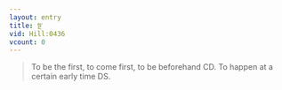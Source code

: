 ```yaml
---
layout: entry
title: སྔ་
vid: Hill:0436
vcount: 0
---
```

> To be the first, to come first, to be beforehand CD\. To happen at a certain early time DS\.


